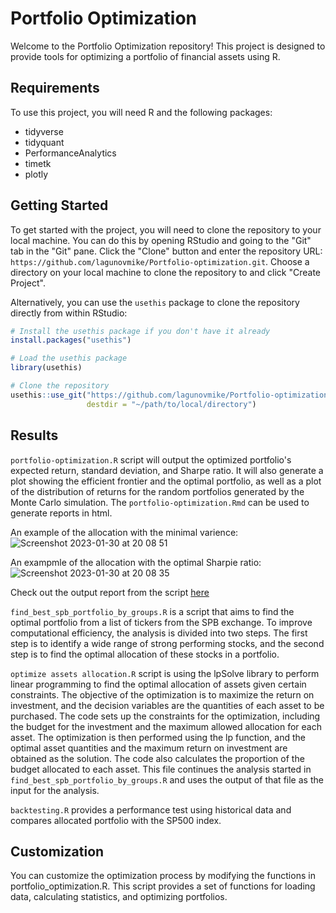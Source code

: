 # Portfolio Optimization

Welcome to the Portfolio Optimization repository! This project is designed to provide tools for optimizing a portfolio of financial assets using R.

## Requirements

To use this project, you will need R and the following packages:

- tidyverse
- tidyquant
- PerformanceAnalytics
- timetk
- plotly


## Getting Started

To get started with the project, you will need to clone the repository to your local machine. 
You can do this by opening RStudio and going to the "Git" tab in the "Git" pane. 
Click the "Clone" button and enter the repository URL: `https://github.com/lagunovmike/Portfolio-optimization.git`. 
Choose a directory on your local machine to clone the repository to and click "Create Project".

Alternatively, you can use the `usethis` package to clone the repository directly from within RStudio:

```r
# Install the usethis package if you don't have it already
install.packages("usethis")

# Load the usethis package
library(usethis)

# Clone the repository
usethis::use_git("https://github.com/lagunovmike/Portfolio-optimization.git",
                 destdir = "~/path/to/local/directory")
```


## Results

`portfolio-optimization.R` script will output the optimized portfolio's expected return, standard deviation, and Sharpe ratio. It will also generate a plot showing the efficient frontier and the optimal portfolio, as well as a plot of the distribution of returns for the random portfolios generated by the Monte Carlo simulation. The `portfolio-optimization.Rmd` can be used to generate reports in html.

An example of the allocation with the minimal varience:
![Screenshot 2023-01-30 at 20 08 51](https://user-images.githubusercontent.com/64577392/215546126-2d5dbe1c-b1a8-4a78-97ba-c8aecd589196.png)

An exampmle of the allocation with the optimal Sharpie ratio:
![Screenshot 2023-01-30 at 20 08 35](https://user-images.githubusercontent.com/64577392/215546250-e306a8fe-7d1d-4ebe-993c-512058e9fb5d.png)


Check out the output report from the script [here](https://lagunovmike.github.io/Portfolio-optimization/portfolio-optimization-demo.html)

`find_best_spb_portfolio_by_groups.R` is a script that aims to find the optimal portfolio from a list of tickers from the SPB exchange. To improve computational efficiency, the analysis is divided into two steps. The first step is to identify a wide range of strong performing stocks, and the second step is to find the optimal allocation of these stocks in a portfolio.

`optimize assets allocation.R` script is using the lpSolve library to perform linear programming to find the optimal allocation of assets given certain constraints. The objective of the optimization is to maximize the return on investment, and the decision variables are the quantities of each asset to be purchased. The code sets up the constraints for the optimization, including the budget for the investment and the maximum allowed allocation for each asset. The optimization is then performed using the lp function, and the optimal asset quantities and the maximum return on investment are obtained as the solution. The code also calculates the proportion of the budget allocated to each asset. This file continues the analysis started in `find_best_spb_portfolio_by_groups.R` and uses the output of that file as the input for the analysis.

`backtesting.R` provides a performance test using historical data and compares allocated portfolio with the SP500 index.

## Customization

You can customize the optimization process by modifying the functions in portfolio_optimization.R. This script provides a set of functions for loading data, calculating statistics, and optimizing portfolios.
